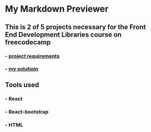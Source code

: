# My Markdown Previewer

## This is 2 of 5 projects necessary for the Front End Development Libraries course on freecodecamp

### - [project requirements](https://www.freecodecamp.org/learn/front-end-development-libraries/front-end-development-libraries-projects/build-a-random-quote-machine) 
### - [my solutioin](https://rataysh.github.io/BuildMarkdownPreviewer/)

## Tools used
### - React
### - React-bootstrap
### - HTML
